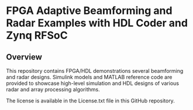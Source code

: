 # FPGA Adaptive Beamforming and Radar Examples with HDL Coder and Zynq RFSoC

## Overview

This repository contains FPGA/HDL demonstrations several beamforming and 
radar designs. Simulink models and MATLAB reference code are provided to showcase 
high-level simulation and HDL designs of various radar and array processing algorithms.

The license is available in the License.txt file in this GitHub repository.